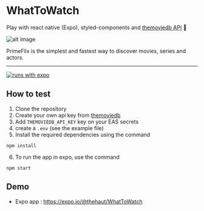 # WhatToWatch

Play with react native (Expo), styled-components and [themoviedb API](https://developers.themoviedb.org/) 🥳

![alt image](https://user-images.githubusercontent.com/50322149/149024555-ebc3d433-a2db-423d-b162-cfe52ff9faf4.png)

PrimeFlix is the simplest and fastest way to discover movies, series and actors.

---

[![runs with expo](https://img.shields.io/badge/Runs%20with%20Expo-4630EB.svg?style=flat-square&logo=EXPO&labelColor=f3f3f3&logoColor=000)](https://expo.io/)

## How to test

1. Clone the repository
2. Create your own api key from [themoviedb](https://developers.themoviedb.org/)
3. Add `THEMOVIEDB_API_KEY` key on your EAS secrets
4. create a `.env` (see the example file)
5. Install the required dependencies using the command
```
npm install

```
6. To run the app in expo, use the command
```
npm start

```

## Demo

- Expo app : https://expo.io/@thehaut/WhatToWatch


